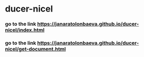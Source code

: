 # ducer-nicel
### go to the link  https://janaratolonbaeva.github.io/ducer-nicel/index.html
### go to the link  https://janaratolonbaeva.github.io/ducer-nicel/get-document.html
